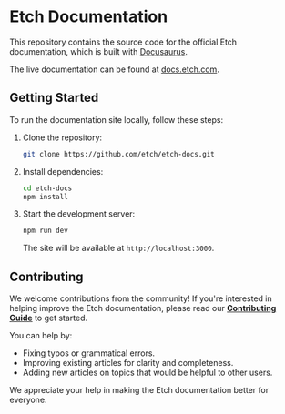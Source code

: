 # Etch Documentation

This repository contains the source code for the official Etch documentation, which is built with [Docusaurus](https://docusaurus.io/).

The live documentation can be found at [docs.etch.com](https://docs.etch.com).

## Getting Started

To run the documentation site locally, follow these steps:

1.  Clone the repository:
    ```bash
    git clone https://github.com/etch/etch-docs.git
    ```
2.  Install dependencies:
    ```bash
    cd etch-docs
    npm install
    ```
3.  Start the development server:
    ```bash
    npm run dev
    ```
    The site will be available at `http://localhost:3000`.

## Contributing

We welcome contributions from the community! If you're interested in helping improve the Etch documentation, please read our [**Contributing Guide**](./CONTRIBUTING.md) to get started.

You can help by:
- Fixing typos or grammatical errors.
- Improving existing articles for clarity and completeness.
- Adding new articles on topics that would be helpful to other users.

We appreciate your help in making the Etch documentation better for everyone.
